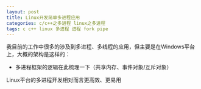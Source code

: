 ```yaml
---
layout: post
title: Linux开发简单多进程应用
categories: c/c++之多进程 linux之多进程
tags: c c++ linux 多进程 进程 fork pipe
---
```


我目前的工作中很多的涉及到多进程、多线程的应用，但主要是在Windows平台上，大概的架构是这样的：

* 多进程框架的逻辑在此梳理一下（共享内存、事件对象/互斥对象）

Linux平台的多进程开发相对而言更高效、更易用

